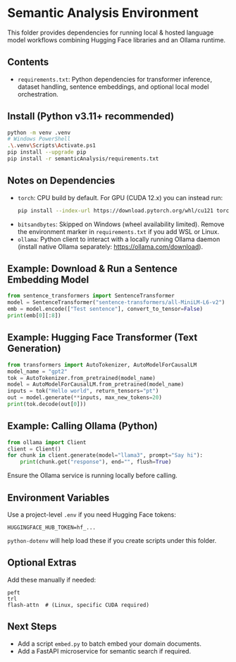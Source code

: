 # Semantic Analysis Environment

This folder provides dependencies for running local & hosted language model workflows combining Hugging Face libraries and an Ollama runtime.

## Contents
- `requirements.txt`: Python dependencies for transformer inference, dataset handling, sentence embeddings, and optional local model orchestration.

## Install (Python v3.11+ recommended)
```bash
python -m venv .venv
# Windows PowerShell
.\.venv\Scripts\Activate.ps1
pip install --upgrade pip
pip install -r semanticAnalysis/requirements.txt
```

## Notes on Dependencies
- `torch`: CPU build by default. For GPU (CUDA 12.x) you can instead run:
  ```bash
  pip install --index-url https://download.pytorch.org/whl/cu121 torch torchvision torchaudio
  ```
- `bitsandbytes`: Skipped on Windows (wheel availability limited). Remove the environment marker in `requirements.txt` if you add WSL or Linux.
- `ollama`: Python client to interact with a locally running Ollama daemon (install native Ollama separately: https://ollama.com/download).

## Example: Download & Run a Sentence Embedding Model
```python
from sentence_transformers import SentenceTransformer
model = SentenceTransformer("sentence-transformers/all-MiniLM-L6-v2")
emb = model.encode(["Test sentence"], convert_to_tensor=False)
print(emb[0][:8])
```

## Example: Hugging Face Transformer (Text Generation)
```python
from transformers import AutoTokenizer, AutoModelForCausalLM
model_name = "gpt2"
tok = AutoTokenizer.from_pretrained(model_name)
model = AutoModelForCausalLM.from_pretrained(model_name)
inputs = tok("Hello world", return_tensors="pt")
out = model.generate(**inputs, max_new_tokens=20)
print(tok.decode(out[0]))
```

## Example: Calling Ollama (Python)
```python
from ollama import Client
client = Client()
for chunk in client.generate(model="llama3", prompt="Say hi"):
    print(chunk.get("response"), end="", flush=True)
```
Ensure the Ollama service is running locally before calling.

## Environment Variables
Use a project-level `.env` if you need Hugging Face tokens:
```
HUGGINGFACE_HUB_TOKEN=hf_...
```
`python-dotenv` will help load these if you create scripts under this folder.

## Optional Extras
Add these manually if needed:
```
peft
trl
flash-attn  # (Linux, specific CUDA required)
```

## Next Steps
- Add a script `embed.py` to batch embed your domain documents.
- Add a FastAPI microservice for semantic search if required.


